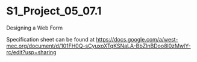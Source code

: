 # S1_Project_05_07.1
Designing a Web Form

Specification sheet can be found at https://docs.google.com/a/west-mec.org/document/d/101FH0Q-sCyuxoXTqKSNaLA-BbZlnBDoo8l0zMwlY-rc/edit?usp=sharing 
